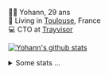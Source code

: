 <p>
  👨🏻 <bold>Yohann</bold>, 29 ans<br/>
  💼 Living in <a href="https://www.google.com/maps?q=toulouse">Toulouse</a>, France<br/>
  💻 CTO at <a href="https://trayvisor.com/">Trayvisor</a><br/>
</p>

<a href="https://github.com/anuraghazra/github-readme-stats"><img align="center" src="https://github-readme-stats-dviw-8taegaswk-yohann84ls-projects.vercel.app//api?username=yohann84L&show_icons=true&include_all_commits=true" alt="Yohann's github stats" /> </a>


<details>
  <summary>Some stats ...</summary><br/>
  

<!--START_SECTION:waka-->
![Code Time](http://img.shields.io/badge/Code%20Time-1%2C222%20hrs%2011%20mins-blue)

![Profile Views](http://img.shields.io/badge/Profile%20Views-0-blue)

**🐱 My GitHub Data** 

> 📦 440.9 kB Used in GitHub's Storage 
 > 
> 🏆 205 Contributions in the Year 2025
 > 
> 🚫 Not Opted to Hire
 > 
> 📜 26 Public Repositories 
 > 
> 🔑 21 Private Repositories 
 > 
**I'm an Early 🐤** 

```text
🌞 Morning                21729 commits       ████████░░░░░░░░░░░░░░░░░   30.10 % 
🌆 Daytime                41493 commits       ██████████████░░░░░░░░░░░   57.48 % 
🌃 Evening                8830 commits        ███░░░░░░░░░░░░░░░░░░░░░░   12.23 % 
🌙 Night                  136 commits         ░░░░░░░░░░░░░░░░░░░░░░░░░   00.19 % 
```
📅 **I'm Most Productive on Wednesday** 

```text
Monday                   13668 commits       █████░░░░░░░░░░░░░░░░░░░░   18.93 % 
Tuesday                  13555 commits       █████░░░░░░░░░░░░░░░░░░░░   18.78 % 
Wednesday                15020 commits       █████░░░░░░░░░░░░░░░░░░░░   20.81 % 
Thursday                 14653 commits       █████░░░░░░░░░░░░░░░░░░░░   20.30 % 
Friday                   13938 commits       █████░░░░░░░░░░░░░░░░░░░░   19.31 % 
Saturday                 502 commits         ░░░░░░░░░░░░░░░░░░░░░░░░░   00.70 % 
Sunday                   852 commits         ░░░░░░░░░░░░░░░░░░░░░░░░░   01.18 % 
```


📊 **This Week I Spent My Time On** 

```text
🕑︎ Time Zone: Europe/Paris

💬 Programming Languages: 
Other                    1 hr 42 mins        ███████░░░░░░░░░░░░░░░░░░   28.53 % 
Python                   1 hr 33 mins        ███████░░░░░░░░░░░░░░░░░░   26.14 % 
HTTP Request             1 hr 26 mins        ██████░░░░░░░░░░░░░░░░░░░   24.05 % 
JSON                     36 mins             ███░░░░░░░░░░░░░░░░░░░░░░   10.24 % 
JavaScript               24 mins             ██░░░░░░░░░░░░░░░░░░░░░░░   06.86 % 

🔥 Editors: 
Zed                      2 hrs 21 mins       ██████████░░░░░░░░░░░░░░░   39.25 % 
Zoom                     1 hr 8 mins         █████░░░░░░░░░░░░░░░░░░░░   19.02 % 
Cursor                   58 mins             ████░░░░░░░░░░░░░░░░░░░░░   16.32 % 
Postman                  50 mins             ████░░░░░░░░░░░░░░░░░░░░░   14.04 % 
VS Code                  40 mins             ███░░░░░░░░░░░░░░░░░░░░░░   11.38 % 

💻 Operating System: 
Mac                      5 hrs 59 mins       █████████████████████████   100.00 % 
```

**I Mostly Code in Python** 

```text
Python                   26 repos            ██████████████░░░░░░░░░░░   55.32 % 
Jupyter Notebook         4 repos             ██░░░░░░░░░░░░░░░░░░░░░░░   08.51 % 
JavaScript               3 repos             ██░░░░░░░░░░░░░░░░░░░░░░░   06.38 % 
HTML                     2 repos             █░░░░░░░░░░░░░░░░░░░░░░░░   04.26 % 
Shell                    1 repo              █░░░░░░░░░░░░░░░░░░░░░░░░   02.13 % 
```




 Last Updated on 27/02/2025 00:38:43 UTC
<!--END_SECTION:waka-->
